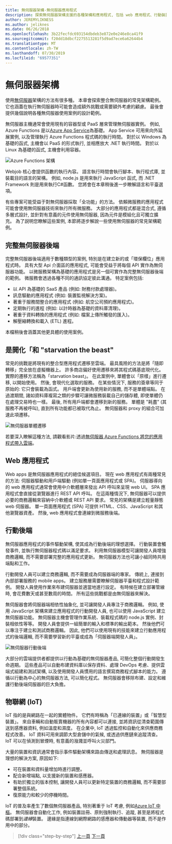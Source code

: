 ```yaml
---
title: 無伺服器架構-無伺服器應用程式
description: 探索無伺服器架構支援的各種架構和應用程式, 包括 web 應用程式、行動裝置和 IoT。
author: JEREMYLIKNESS
ms.author: jeliknes
ms.date: 06/26/2018
ms.openlocfilehash: 3b22fecfdc693154dbdeb3e872e0e246e8ca41f9
ms.sourcegitcommit: f20dd18dbcf2275513281f5d9ad7ece6a62644b4
ms.translationtype: MT
ms.contentlocale: zh-TW
ms.lasthandoff: 07/30/2019
ms.locfileid: "69577351"
---
```

# <a name="serverless-architecture"></a>無伺服器架構

使用[無伺服器](https://azure.com/serverless)架構的方法有很多種。 本章會探索整合無伺服器的常見架構範例。 它也涵蓋在執行無伺服器時可能會造成額外挑戰或需要額外考慮的顧慮。 最後會提供幾個說明各種無伺服器使用案例的設計範例。

無伺服器主機通常會使用現有的容器型或 PaaS 層來管理無伺服器實例。 例如, Azure Functions 是以[Azure App Service](https://docs.microsoft.com/azure/app-service/)為基礎。 App Service 可用來向外延展實例, 以及管理執行 Azure Functions 程式碼的執行時間。 對於以 Windows 為基礎的函式, 主機會以 PaaS 的形式執行, 並相應放大 .NET 執行時間。 對於以 Linux 為基礎的函式, 主機會利用容器。

![Azure Functions 架構](./media/azure-functions-architecture.png)

Webjob 核心會提供函數的執行內容。 語言執行時間會執行腳本、執行程式庫, 並裝載目的語言的架構。 例如, node.js 是用來執行 JavaScript 函式, 而 .NET Framework 則是用來執行C#函數。 您將會在本章稍後進一步瞭解語言和平臺選項。

有些專案可能受益于對無伺服器採取「全功能」的方法。 依賴微服務的應用程式可能會使用無伺服器技術來執行所有微服務。 大部分的應用程式都是混合式, 遵循多層式設計, 並針對有意義的元件使用無伺服器, 因為元件是模組化且可獨立擴充。 為了説明您瞭解這些案例, 本節將逐步解說一些使用無伺服器的常見架構範例。

## <a name="full-serverless-back-end"></a>完整無伺服器後端

完整無伺服器後端適用于數種類型的案例, 特別是在建立新的或「環保欄位」應用程式時。 具有大型 Api 介面區的應用程式, 可能會受益于將每個 API 實作為無伺服器功能。 以微服務架構為基礎的應用程式是另一個可實作為完整無伺服器後端的範例。 微服務會透過各種不同的通訊協定彼此溝通。 特定案例包括:

* 以 API 為基礎的 SaaS 產品 (例如: 財務付款處理器)。
* 訊息驅動的應用程式 (例如: 裝置監視解決方案)。
* 著重于服務間整合的應用程式 (例如: 航空公司預約應用程式)。
* 定期執行的進程 (例如: 以計時器為基礎的資料庫清理)。
* 著重于資料轉換的應用程式 (例如: 檔案上傳所觸發的匯入)。
* 解壓縮轉換和載入 (ETL) 進程。

本檔稍後會涵蓋其他更具體的使用案例。

## <a name="monoliths-and-starving-the-beast"></a>是開化「和 "starvation the beast"

常見的挑戰是將現有的整合型應用程式遷移至雲端。 最具風險的方法是將「隨即轉移」完全放在虛擬機器上。 許多商店偏好使用遷移來將其程式碼基底現代化。 實際的遷移方法稱為「starvation beast」。 在此案例中, 單體會以「原樣」進行遷移, 以開始使用。 然後, 會現代化選取的服務。 在某些情況下, 服務的簽章等同于原始的: 它只會裝載為函式。 用戶端會更新為使用新的服務, 而不是單體端點。 在過渡期間, 諸如資料庫複寫之類的步驟可讓微服務裝載自己的儲存體, 即使單體仍在處理交易時也一樣。 最後, 所有用戶端都會遷移到新的服務。 單體是 "耗盡" (其服務不再被呼叫), 直到所有功能都已被取代為止。 無伺服器和 proxy 的組合可加速此項遷移。

![無伺服器單體遷移](./media/serverless-monolith-migration.png)

若要深入瞭解這種方法, 請觀看影片:透過[無伺服器 Azure Functions 將您的應用程式帶入雲端](https://channel9.msdn.com/Events/Connect/2017/E102)。

## <a name="web-apps"></a>Web 應用程式

Web apps 是無伺服器應用程式的絕佳候選項目。 現在 web 應用程式有兩種常見的方法: 伺服器驅動和用戶端驅動 (例如單一頁面應用程式或 SPA)。 伺服器導向的 web 應用程式通常會使用中介軟體層來發出 API 呼叫來呈現 web UI。 SPA 應用程式會直接從瀏覽器進行 REST API 呼叫。 在這兩種情況下, 無伺服器可以提供必要的商務邏輯來容納中介軟體或 REST API 要求。 常見的架構是建立輕量靜態 web 伺服器。 單一頁面應用程式 (SPA) 可提供 HTML、CSS、JavaScript 和其他瀏覽器資產。 然後, web 應用程式會連線到微服務後端。

## <a name="mobile-back-ends"></a>行動後端

無伺服器應用程式的事件驅動架構, 使其成為行動後端的理想選擇。 行動裝置會觸發事件, 並執行無伺服器程式碼以滿足要求。 利用無伺服器模型可讓開發人員增強商務邏輯, 而不需要部署完整的應用程式更新。 無伺服器方法也可讓小組同時共用端點和工作。

行動開發人員可以建立商務邏輯, 而不需要成為伺服器端的專家。 傳統上, 連接到內部部署服務的 mobile apps。 建立服務層需要瞭解伺服器平臺和程式設計範例。 開發人員使用作業來布建伺服器並適當地進行設定。 有時候在建立部署管線時, 會花費數天或甚至數周的時間。 所有這些挑戰都是由無伺服器來解決。

無伺服器會將伺服器端相依性抽象化, 並可讓開發人員專注于商務邏輯。 例如, 使用 JavaScript 架構來建立應用程式的行動開發人員, 也可以使用 JavaScript 建立無伺服器功能。 無伺服器主機會管理作業系統、裝載程式碼的 node.js 實例、封裝相依性等等。 開發人員會提供一組簡單的輸入和標準的輸出範本。 然後他們可以專注于建立和測試商務邏輯。 因此, 他們可以使用現有的技能來建立行動應用程式的後端邏輯, 而不需要學習新的平臺或成為「伺服器端開發人員」。

![無伺服器行動後端](./media/serverless-mobile-backend.png)

大部分的雲端提供者都提供以行動為基礎的無伺服器產品, 可簡化整個行動開發生命週期。 這些產品可以自動布建資料庫以保存資料、處理 DevOps 考慮、提供雲端式組建和測試架構, 以及使用開發人員慣用的語言撰寫商務程式腳本的能力。 遵循以行動為中心的無伺服器方法, 可以簡化程式。 無伺服器會移除布建、設定和維護行動後端伺服器的巨大負擔。

## <a name="internet-of-things-iot"></a>物聯網 (IoT)

IoT 指的是與網路在一起的實體物件。 它們有時稱為「已連線的裝置」或「智慧型裝置」。 來自車輛和自動販賣機器的所有內容都可以連接, 並將資訊從清查範圍傳送到感應器資料, 例如溫度和濕度。 在企業中, IoT 透過監控和自動化來供應商務程式改善。 IoT 資料可用來調節大型倉儲中的氣候, 或透過供應鏈來追蹤清查。 IoT 可以在偵測到冒煙時, 有意義的潑濺並呼叫火災部門。

大量的裝置和資訊通常會指示事件驅動架構來路由傳送和處理訊息。 無伺服器是理想的解決方案, 原因如下:

* 可在裝置和資料量增加時進行調整。
* 配合新增端點, 以支援新的裝置和感應器。
* 有助於獨立的版本控制, 讓開發人員可以更新特定裝置的商務邏輯, 而不需要部署整個系統。
* 復原能力和較少的停機時間。

IoT 的普及率產生了數個無伺服器產品, 特別著重于 IoT 考慮, 例如[Azure IoT 中樞](https://docs.microsoft.com/azure/iot-hub)。 無伺服器會自動化工作, 例如裝置註冊、原則強制執行、追蹤, 甚至是將程式碼部署到*邊緣*裝置。 邊緣是指連線到網際網路的感應器和傳動器等裝置, 而不是作用中的部分。

>[!div class="step-by-step"]
>[上一頁](architecture-approaches.md)
>[下一頁](serverless-architecture-considerations.md)

